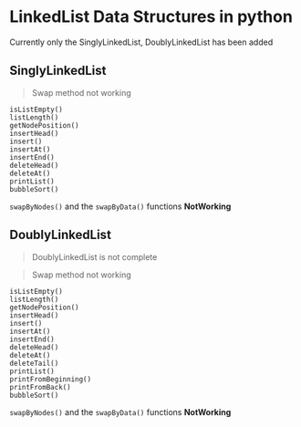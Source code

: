 # LinkedList Data Structures in python

Currently only the SinglyLinkedList, DoublyLinkedList has been added



## SinglyLinkedList
> Swap method not working


    isListEmpty()
    listLength()
    getNodePosition()
    insertHead()
    insert()
    insertAt()
    insertEnd()
    deleteHead()
    deleteAt()
    printList()
    bubbleSort()

`swapByNodes()` and the `swapByData()` functions **NotWorking**


## DoublyLinkedList
>DoublyLinkedList is not complete

> Swap method not working


    isListEmpty()
    listLength()
    getNodePosition()
    insertHead()
    insert()
    insertAt()
    insertEnd()
    deleteHead()
    deleteAt()
    deleteTail()
    printList()
    printFromBeginning()
    printFromBack()
    bubbleSort()

`swapByNodes()` and the `swapByData()` functions **NotWorking**